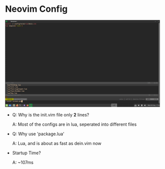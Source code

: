# Neovim Config

![Screenshot](screen.png)

- Q: Why is the init.vim file only **2** lines?

    A: Most of the configs are in lua, seperated into different files

- Q: Why use 'package.lua' 

    A: Lua, and is about as fast as dein.vim now

- Startup Time?

    A: ~107ms
